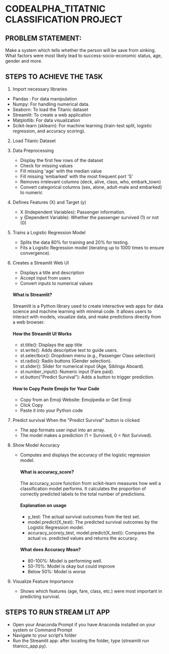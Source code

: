 # CODEALPHA_TITATNIC CLASSIFICATION PROJECT

## PROBLEM STATEMENT: 
Make a system which tells whether the person will be save from sinking. What factors were most likely lead to success-socio-economic status, age, gender and more.

## STEPS TO ACHIEVE THE TASK
1. Import necessary libraries
- Pandas : For data manipulation
- Numpy: For handling numerical data.
- Seaborn: To load the Titanic dataset
- Streamlit: To create a web application
- Matplotlib: For data visualization
- Scikit-learn (sklearn): For machine learning (train-test split, logistic regression, and accuracy scoring).

2. Load Titanic Dataset
3. Data Preprocessing
   - Display the first few rows of the dataset
   - Check for missing values
   - Fill missing 'age' with the median value
   - Fill missing 'embarked' with the most frequent port 'S'
   - Removes irrelevant columns (deck, alive, class, who, embark_town)
   - Convert categorical columns (sex, alone, adult-male and embarked) to numeric

4. Defines Features (X) and Target (y)
   - X (Independent Variables): Passenger information.
   - y (Dependent Variable): Whether the passenger survived (1) or not (0)

5. Trains a Logistic Regression Model
   - Splits the data 80% for training and 20% for testing.
   - Fits a Logistic Regression model (iterating up to 1000 times to ensure convergence).
  
6. Creates a Streamlit Web UI
   - Displays a title and description
   - Accept input from users
   - Convert inputs to numerical values

    #### What is Streamlit?
   Streamlit is a Python library used to create interactive web apps for data science and machine learning with minimal code. It allows users to interact with models, visualize data, and     make predictions directly from a web browser.

   #### How the Streamlit UI Works
   - st.title():  Displays the app title
   - st.write():  Adds descriptive text to guide users.
   - st.selectbox(): Dropdown menu (e.g., Passenger Class selection)
   - st.radio(): Radio buttons (Gender selection).
   - st.slider(): Slider for numerical input (Age, Siblings Aboard).
   - st.number_input(): Numeric input (Fare paid).
   - st.button("Predict Survival"): Adds a button to trigger prediction.
  
   #### How to Copy Paste Emojis for Your Code
   - Copy from an Emoji Website: Emojipedia or Get Emoji 
   - Click Copy
   - Paste it into your Python code

8. Predict survival
   When the "Predict Survival" button is clicked
   - The app formats user input into an array.
   - The model makes a prediction (1 = Survived, 0 = Not Survived).

9. Show Model Accuracy
   - Computes and displays the accuracy of the logistic regression model.
     
     #### What is accuracy_score?
     The accuracy_score function from scikit-learn measures how well a classification model performs. It calculates the proportion of correctly predicted labels to the total number of         predictions.

     #### Explanation on usage
     - y_test: The actual survival outcomes from the test set.
     - model.predict(X_test): The predicted survival outcomes by the Logistic Regression model.
     - accuracy_score(y_test, model.predict(X_test)): Compares the actual vs. predicted values and returns the accuracy.
    
     #### What does Accuracy Mean?
     - 80-100%: Model is performing well.
     - 50-70%: Model is okay but could improve
     - Below 50%: Model is worse

10. Visualize Feature Importance
    - Shows which features (age, fare, class, etc.) were most important in predicting survival.
   
## STEPS TO RUN STREAM LIT APP
- Open your Anaconda Prompt if you have Anaconda installed on your system or Command Prompt
- Navigate to your script’s folder
- Run the Streamlit app: after locating the folder, type (streamlit run titanicc_app.py).
